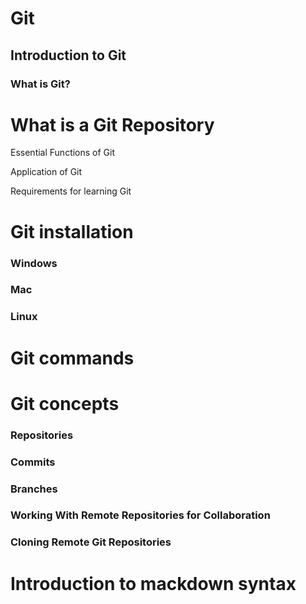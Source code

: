 # Git

## Introduction to Git

### What is Git?

# What is a Git  Repository 

Essential Functions of Git

Application of Git

Requirements for learning Git

# Git installation

### Windows

### Mac

### Linux

# Git commands

# Git concepts

### Repositories

### Commits

### Branches

### Working With Remote Repositories for Collaboration

### Cloning Remote Git Repositories

# Introduction to mackdown syntax


